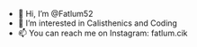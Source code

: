 - 👋 Hi, I’m @Fatlum52
- 👀 I’m interested in Calisthenics and Coding 
- 📫 You can reach me on Instagram: fatlum.cik 

<!---
Fatlum52/Fatlum52 is a ✨ special ✨ repository because its `README.md` (this file) appears on your GitHub profile.
You can click the Preview link to take a look at your changes.
--->
